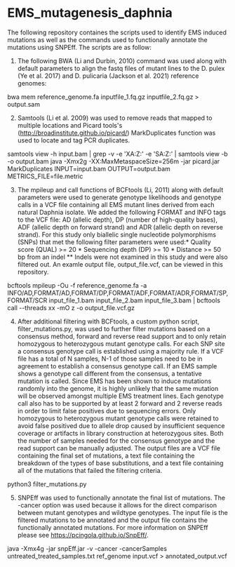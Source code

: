 # EMS_mutagenesis_daphnia

The following repository containes the scripts used to identify EMS induced mutations as well as the commands used to functionally annotate the mutations using SNPEff. The scripts are as follow:

1. The following BWA (Li and Durbin, 2010) command was used along with default parameters to align the fastq files of mutant lines to the D. pulex (Ye et al. 2017) and D. pulicaria (Jackson et al. 2021) reference genomes:

bwa mem reference_genome.fa inputfile_1.fq.gz inputfile_2.fq.gz > output.sam

2. Samtools (Li et al. 2009) was used to remove reads that mapped to multiple locations and Picard tools's (http://broadinstitute.github.io/picard/) MarkDuplicates function was used to locate and tag PCR duplicates. 

samtools view -h input.bam | grep -v -e 'XA:Z:' -e 'SA:Z:' | samtools view -b -o output.bam
java -Xmx2g -XX:MaxMetaspaceSize=256m -jar picard.jar MarkDuplicates INPUT=input.bam OUTPUT=output.bam METRICS_FILE=file.metric
    
3. The mpileup and call functions of BCFtools (Li, 2011) along with default parameters were used to generate genotype likelihoods and genotype calls in a VCF file containing all EMS mutant lines derived from each natural Daphnia isolate. We added the following FORMAT and INFO tags to the VCF file: AD (allelic depth), DP (number of high-quality bases), ADF (allelic depth on forward strand) and ADR (allelic depth on reverse strand). For this study only biallelic single nucleotide polymorphisms (SNPs) that met the following filter parameters were used:* Quality score (QUAL) >= 20 * Sequencing depth (DP) >= 10 * Distance >= 50 bp from an indel ** Indels were not examined in this study and were also filtered out. An examle output file, output_file.vcf, can be viewed in this repository.
    
bcftools mpileup -Ou -f reference_genome.fa -a INFO/AD,FORMAT/AD,FORMAT/DP,FORMAT/ADF,FORMAT/ADR,FORMAT/SP,FORMAT/SCR  input_file_1.bam  input_file_2.bam input_file_3.bam | bcftools call --threads xx  -mO z -o output_file.vcf.gz

4. After additional filtering with BCFtools, a custom python script, filter_mutations.py, was used to further filter mutations based on a consensus method, forward and reverse read support and to only retain homozygous to heterozygous mutant genotype calls. For each SNP site a consensus genotype call is established using a majority rule. If a VCF file has a total of N samples, N-1 of those samples need to be in agreement to establish a consensus genotype call. If an EMS sample shows a genotype call different from the consensus, a tentative mutation is called. Since EMS has been shown to induce mutations randomly into the genome, it is highly unlikely that the same mutation will be observed amongst multiple EMS treatment lines. Each genotype call also has to be supported by at least 2 forward and 2 reverse reads in order to limit false positives due to sequencing errors. Only homozygous to heterozygous mutant genotype calls were retained to avoid false positived due to allele drop caused by insufficient sequence coverage or artifacts in library construction at heterozygous sites. Both the number of samples needed for the consensus genotype and the read support can be manually adjusted. The output files are a VCF file containing the final set of mutations, a text file containing the breakdown of the types of base substitutions, and a text file containing all of the mutations that failed the filtering criteria.

python3 filter_mutations.py

5. SNPEff was used to functionally annotate the final list of mutations. The -cancer option was used because it allows for the direct comparison between mutant genotypes and wildtype genotypes. The input file is the filtered mutations to be annotated and the output file contains the functionally annotated mutations. For more information on SNPEff please see https://pcingola.github.io/SnpEff/.

java -Xmx4g -jar snpEff.jar -v -cancer -cancerSamples untreated_treated_samples.txt ref_genome input.vcf  > annotated_output.vcf


